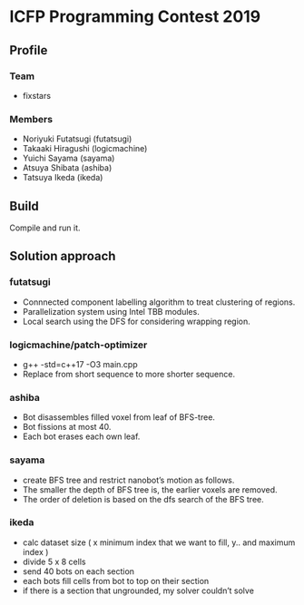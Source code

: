 ﻿# ICFP Programming Contest 2019

## Profile

### Team

* fixstars

### Members

* Noriyuki Futatsugi (futatsugi)
* Takaaki Hiragushi (logicmachine)
* Yuichi Sayama (sayama)
* Atsuya Shibata (ashiba)
* Tatsuya Ikeda (ikeda)

## Build

Compile and run it.

## Solution approach

### futatsugi
* Connnected component labelling algorithm to treat clustering of regions.
* Parallelization system using Intel TBB modules.
* Local search using the DFS for considering wrapping region.

### logicmachine/patch-optimizer
* g++ -std=c++17 -O3 main.cpp
* Replace from short sequence to more shorter sequence.

### ashiba
* Bot disassembles filled voxel from leaf of BFS-tree.
* Bot fissions at most 40.
* Each bot erases each own leaf.

### sayama
* create BFS tree and restrict nanobot’s motion as follows.
* The smaller the depth of BFS tree is, the earlier voxels are removed.
* The order of deletion is based on the dfs search of the BFS tree.

### ikeda
* calc dataset size ( x minimum index that we want to fill, y.. and maximum index )
* divide 5 x 8 cells
* send 40 bots on each section
* each bots fill cells from bot to top on their section
* if there is a section that ungrounded, my solver couldn’t solve
